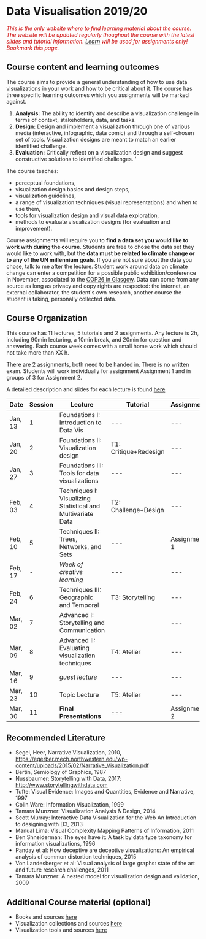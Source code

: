 # Data Visualisation 2019/20

<i style="color:#C00">This is the only website where to find learning material about the course. The website will be updated regularly thoughout the course with the latest slides and tutorial information. [Learn](https://www.learn.ed.ac.uk) will be used for assignments only! Bookmark this page.</i>

## Course content and learning outcomes
The course aims to provide a general understanding of how to use data visualizations in your work and how to be critical about it. The course has three specific learning outcomes which you assignments will be marked against.  

1. __Analysis:__ The ability to identify and describe a visualization challenge in terms of context, stakeholders, data, and tasks.
2. __Design:__ Design and implement a visualization through one of various media (interactive, infographic, data comic) and through a self-chosen set of tools. Visualization designs are meant to match an earlier identified challenge.
3. __Evaluation:__ Critically reflect on a visualization design and suggest constructive solutions to identified challenges. '


The course teaches:
* perceptual foundations, 
* visualization design basics and design steps,
* visualization guidelines,
* a range of visualization techniques (visual representations) and when to use them,
* tools for visualization design and visual data exploration,
* methods to evaluate visualization designs (for evaluation and improvement).

Course assignments will require you to __find a data set you would like to work with during the course__. Students are free to chose the data set they would like to work with, but the __data must be related to climate change or to any of the UN millennium goals__. If you are not sure about the data you chose, talk to me after the lecture. Student work around data on climate change can enter a competition for a possible public exhibition/conference in November, associated to the [COP26 in Glasgow](https://www.bbc.co.uk/news/uk-scotland-glasgow-west-49650909). Data can come from any source as long as privacy and copy rights are respected: the internet, an external collaborator, the student's own research, another course the student is taking, personally collected data. 

## Course Organization

This course has 11 lectures, 5 tutorials and 2 assignments. Any lecture is 2h, including 90min lecturing, a 10min break, and 20min for question and answering. Each course week comes with a small home work which should not take more than XX h.

There are 2 assignments, both need to be handed in. There is no written exam. Students will work individually for assignment Assignment 1 and in groups of 3 for Assignment 2.

A detailed description and slides for each lecture is found [here](lectures.html)

| Date | Session | Lecture | Tutorial | Assignments |
| --- | --- | --- | --- | --- |
| Jan, 13 | 1 | Foundations I: Introduction to Data Vis | --- | --- |
| Jan, 20 | 2 | Foundations II: Visualization design | T1: Critique+Redesign | --- |
| Jan, 27 | 3 | Foundations III: Tools for data visualizations | --- | --- |
| Feb, 03 | 4 | Techniques I: Visualizing Statistical and Multivariate Data | T2: Challenge+Design | --- |
| Feb, 10 | 5 | Techniques II: Trees, Networks, and Sets | --- | Assignment 1 |
| Feb, 17 | - | _Week of creative learning_ | --- | --- |
| Feb, 24 | 6 | Techniques III: Geographic and Temporal | T3: Storytelling | --- |
| Mar, 02 | 7 | Advanced I: Storytelling and Communication |  | --- |
| Mar, 09 | 8 | Advanced II: Evaluating visualization techniques | T4: Atelier | --- |
| Mar, 16 | 9 |  _guest lecture_  | --- | --- |
| Mar, 23 | 10 | Topic Lecture | T5: Atelier | --- |
| Mar, 30 | 11 | __Final Presentations__ | --- | Assignment 2 |

## Recommended Literature

- Segel, Heer, Narrative Visualization, 2010, https://egerber.mech.northwestern.edu/wp-content/uploads/2015/02/Narrative_Visualization.pdf
- Bertin, Semiology of Graphics, 1987
- Nussbaumer: Storytelling with Data, 2017: http://www.storytellingwithdata.com
- Tufte: Visual Evidence: Images and Quantities, Evidence and Narrative, 1997
- Colin Ware: Information Visualization, 1999
- Tamara Munzner: Visualization Analysis & Design, 2014
- Scott Murray: Interactive Data Visualization for the Web An Introduction to designing with D3, 2013
- Manual Lima: Visual Complexity Mapping Patterns of Information, 2011
- Ben Shneiderman: The eyes have it: A task by data type taxonomy for information visualizations, 1996
- Panday et al: How deceptive are deceptive visualizations: An empirical analysis of common distortion techniques, 2015
- Von Landesberger et al: Visual analysis of large graphs: state of the art and future research challenges, 2011
- Tamara Munzner: A nested model for visualization design and validation, 2009


## Additional Course material (optional)

* Books and sources [here](https://visualinteractivedata.github.io/res-books.html)
* Visualization collections and sources [here](https://visualinteractivedata.github.io/res-collections.html)
* Visualization tools and sources [here](https://visualinteractivedata.github.io/res-tools.html)


